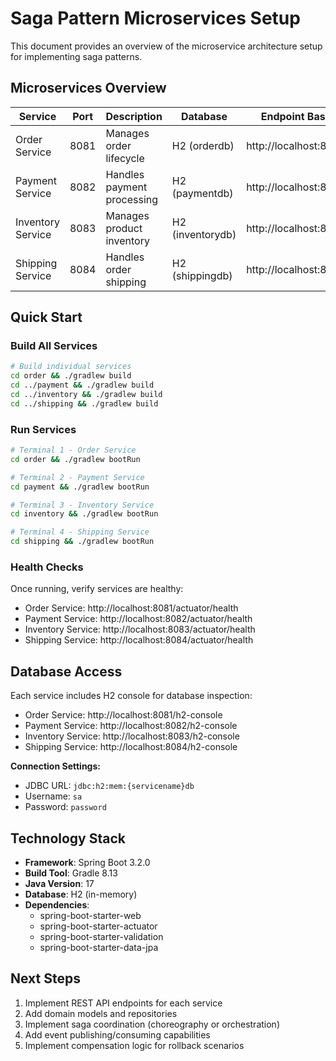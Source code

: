 # Saga Pattern Microservices Setup

This document provides an overview of the microservice architecture setup for implementing saga patterns.

## Microservices Overview

| Service | Port | Description | Database | Endpoint Base |
|---------|------|-------------|----------|---------------|
| Order Service | 8081 | Manages order lifecycle | H2 (orderdb) | http://localhost:8081 |
| Payment Service | 8082 | Handles payment processing | H2 (paymentdb) | http://localhost:8082 |
| Inventory Service | 8083 | Manages product inventory | H2 (inventorydb) | http://localhost:8083 |
| Shipping Service | 8084 | Handles order shipping | H2 (shippingdb) | http://localhost:8084 |

## Quick Start

### Build All Services
```bash
# Build individual services
cd order && ./gradlew build
cd ../payment && ./gradlew build  
cd ../inventory && ./gradlew build
cd ../shipping && ./gradlew build
```

### Run Services
```bash
# Terminal 1 - Order Service
cd order && ./gradlew bootRun

# Terminal 2 - Payment Service  
cd payment && ./gradlew bootRun

# Terminal 3 - Inventory Service
cd inventory && ./gradlew bootRun

# Terminal 4 - Shipping Service
cd shipping && ./gradlew bootRun
```

### Health Checks
Once running, verify services are healthy:
- Order Service: http://localhost:8081/actuator/health
- Payment Service: http://localhost:8082/actuator/health
- Inventory Service: http://localhost:8083/actuator/health
- Shipping Service: http://localhost:8084/actuator/health

## Database Access
Each service includes H2 console for database inspection:
- Order Service: http://localhost:8081/h2-console
- Payment Service: http://localhost:8082/h2-console
- Inventory Service: http://localhost:8083/h2-console
- Shipping Service: http://localhost:8084/h2-console

**Connection Settings:**
- JDBC URL: `jdbc:h2:mem:{servicename}db`
- Username: `sa`
- Password: `password`

## Technology Stack
- **Framework**: Spring Boot 3.2.0
- **Build Tool**: Gradle 8.13
- **Java Version**: 17
- **Database**: H2 (in-memory)
- **Dependencies**:
  - spring-boot-starter-web
  - spring-boot-starter-actuator
  - spring-boot-starter-validation
  - spring-boot-starter-data-jpa

## Next Steps
1. Implement REST API endpoints for each service
2. Add domain models and repositories
3. Implement saga coordination (choreography or orchestration)
4. Add event publishing/consuming capabilities
5. Implement compensation logic for rollback scenarios